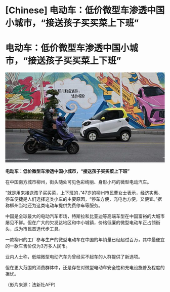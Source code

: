# [Chinese] 电动车：低价微型车渗透中国小城市，“接送孩子买买菜上下班”

#  电动车：低价微型车渗透中国小城市，“接送孩子买买菜上下班”

![](p0hffxkx.jpg)

**电动车：低价微型车渗透中国小城市，“接送孩子买买菜上下班”**


在中国南方城市柳州，街头随处可见色彩绚丽、身形小巧的微型电动汽车。

“就是用来接送孩子买买菜，上下班的，”47岁的柳州市民曹女士表示，经济实惠、停车便捷是人们选择这类小车的主要原因，“停车方便，充电也方便，又便宜。”据称柳州当地还为这类电动车提供免费停车等服务。

中国是全球最大的电动汽车市场，特斯拉和比亚迪等高端车型在中国富裕的大城市屡见不鲜。但在广大的欠发达地区和中小城镇，价格低廉的微型电动车正占领街头，成为市民首选代步工具。

一款柳州的工厂参与生产的微型电动车在中国的年销量已经超过百万，其中最便宜的一款车售价仅为3万多人民币。

业内人士称，低端微型电动汽车为曾经买不起车的人群提供了新选项。

但在更大范围的消费群体中，还是存在对微型电动车安全性和充电设施普及程度的担忧。

（影片来源：法新社AFP）



